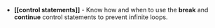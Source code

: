 - **[[control statements]]** - Know how and when to use the **break** and **continue** control statements to prevent infinite loops.